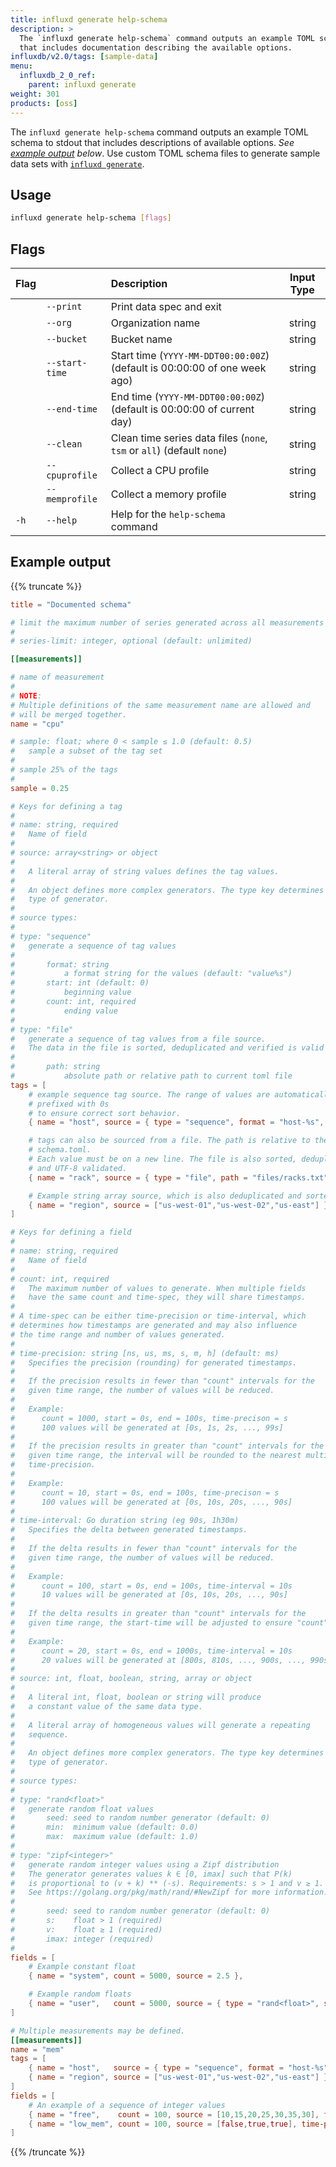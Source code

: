 ```yaml
---
title: influxd generate help-schema
description: >
  The `influxd generate help-schema` command outputs an example TOML schema to stdout
  that includes documentation describing the available options.
influxdb/v2.0/tags: [sample-data]
menu:
  influxdb_2_0_ref:
    parent: influxd generate
weight: 301
products: [oss]
---
```


The `influxd generate help-schema` command outputs an example TOML schema to stdout that includes
descriptions of available options. _See [example output](#example-output) below_.
Use custom TOML schema files to generate sample data sets with
[`influxd generate`](/influxdb/v2.0/reference/cli/influxd/generate).

## Usage
```sh
influxd generate help-schema [flags]
```

## Flags
| Flag |                | Description                                                               | Input Type |
|:---- |:---            |:-----------                                                               |:----------:|
|      | `--print`      | Print data spec and exit                                                  |            |
|      | `--org`        | Organization name                                                         | string     |
|      | `--bucket`     | Bucket name                                                               | string     |
|      | `--start-time` | Start time (`YYYY-MM-DDT00:00:00Z`) (default is 00:00:00 of one week ago) | string     |
|      | `--end-time`   | End time (`YYYY-MM-DDT00:00:00Z`) (default is 00:00:00 of current day)    | string     |
|      | `--clean`      | Clean time series data files (`none`, `tsm` or `all`) (default `none`)    | string     |
|      | `--cpuprofile` | Collect a CPU profile                                                     | string     |
|      | `--memprofile` | Collect a memory profile                                                  | string     |
| `-h` | `--help`       | Help for the `help-schema` command                                        |            |

## Example output
{{% truncate %}}
```toml
title = "Documented schema"

# limit the maximum number of series generated across all measurements
#
# series-limit: integer, optional (default: unlimited)

[[measurements]]

# name of measurement
#
# NOTE:
# Multiple definitions of the same measurement name are allowed and
# will be merged together.
name = "cpu"

# sample: float; where 0 < sample ≤ 1.0 (default: 0.5)
#   sample a subset of the tag set
#
# sample 25% of the tags
#
sample = 0.25

# Keys for defining a tag
#
# name: string, required
#   Name of field
#
# source: array<string> or object
#
#   A literal array of string values defines the tag values.
#
#   An object defines more complex generators. The type key determines the
#   type of generator.
#
# source types:
#
# type: "sequence"
#   generate a sequence of tag values
#
#       format: string
#           a format string for the values (default: "value%s")
#       start: int (default: 0)
#           beginning value
#       count: int, required
#           ending value
#
# type: "file"
#   generate a sequence of tag values from a file source.
#   The data in the file is sorted, deduplicated and verified is valid UTF-8
#
#       path: string
#           absolute path or relative path to current toml file
tags = [
    # example sequence tag source. The range of values are automatically
    # prefixed with 0s
    # to ensure correct sort behavior.
    { name = "host", source = { type = "sequence", format = "host-%s", start = 0, count = 5 } },

    # tags can also be sourced from a file. The path is relative to the
    # schema.toml.
    # Each value must be on a new line. The file is also sorted, deduplicated
    # and UTF-8 validated.
    { name = "rack", source = { type = "file", path = "files/racks.txt" } },

    # Example string array source, which is also deduplicated and sorted
    { name = "region", source = ["us-west-01","us-west-02","us-east"] },
]

# Keys for defining a field
#
# name: string, required
#   Name of field
#
# count: int, required
#   The maximum number of values to generate. When multiple fields
#   have the same count and time-spec, they will share timestamps.
#
# A time-spec can be either time-precision or time-interval, which
# determines how timestamps are generated and may also influence
# the time range and number of values generated.
#
# time-precision: string [ns, us, ms, s, m, h] (default: ms)
#   Specifies the precision (rounding) for generated timestamps.
#
#   If the precision results in fewer than "count" intervals for the
#   given time range, the number of values will be reduced.
#
#   Example:
#      count = 1000, start = 0s, end = 100s, time-precison = s
#      100 values will be generated at [0s, 1s, 2s, ..., 99s]
#
#   If the precision results in greater than "count" intervals for the
#   given time range, the interval will be rounded to the nearest multiple of
#   time-precision.
#
#   Example:
#      count = 10, start = 0s, end = 100s, time-precison = s
#      100 values will be generated at [0s, 10s, 20s, ..., 90s]
#
# time-interval: Go duration string (eg 90s, 1h30m)
#   Specifies the delta between generated timestamps.
#
#   If the delta results in fewer than "count" intervals for the
#   given time range, the number of values will be reduced.
#
#   Example:
#      count = 100, start = 0s, end = 100s, time-interval = 10s
#      10 values will be generated at [0s, 10s, 20s, ..., 90s]
#
#   If the delta results in greater than "count" intervals for the
#   given time range, the start-time will be adjusted to ensure "count" values.
#
#   Example:
#      count = 20, start = 0s, end = 1000s, time-interval = 10s
#      20 values will be generated at [800s, 810s, ..., 900s, ..., 990s]
#
# source: int, float, boolean, string, array or object
#
#   A literal int, float, boolean or string will produce
#   a constant value of the same data type.
#
#   A literal array of homogeneous values will generate a repeating
#   sequence.
#
#   An object defines more complex generators. The type key determines the
#   type of generator.
#
# source types:
#
# type: "rand<float>"
#   generate random float values
#       seed: seed to random number generator (default: 0)
#       min:  minimum value (default: 0.0)
#       max:  maximum value (default: 1.0)
#
# type: "zipf<integer>"
#   generate random integer values using a Zipf distribution
#   The generator generates values k ∈ [0, imax] such that P(k)
#   is proportional to (v + k) ** (-s). Requirements: s > 1 and v ≥ 1.
#   See https://golang.org/pkg/math/rand/#NewZipf for more information.
#
#       seed: seed to random number generator (default: 0)
#       s:    float > 1 (required)
#       v:    float ≥ 1 (required)
#       imax: integer (required)
#
fields = [
    # Example constant float
    { name = "system", count = 5000, source = 2.5 },

    # Example random floats
    { name = "user",   count = 5000, source = { type = "rand<float>", seed = 10, min = 0.0, max = 1.0 } },
]

# Multiple measurements may be defined.
[[measurements]]
name = "mem"
tags = [
    { name = "host",   source = { type = "sequence", format = "host-%s", start = 0, count = 5 } },
    { name = "region", source = ["us-west-01","us-west-02","us-east"] },
]
fields = [
    # An example of a sequence of integer values
    { name = "free",    count = 100, source = [10,15,20,25,30,35,30], time-precision = "ms" },
    { name = "low_mem", count = 100, source = [false,true,true], time-precision = "ms" },
]
```
{{% /truncate %}}
